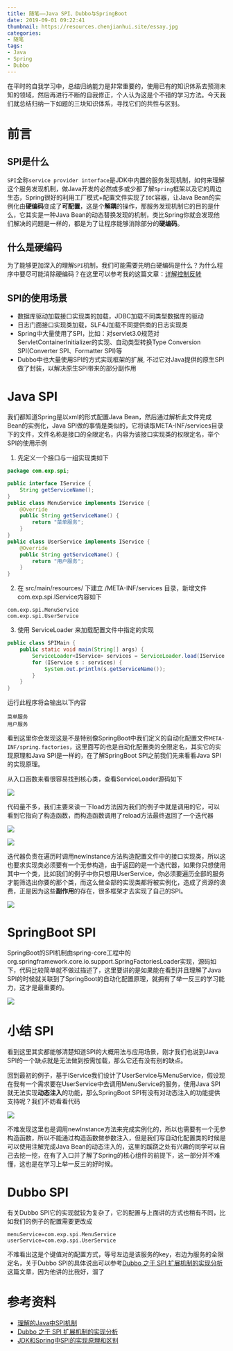 ```yaml
---
title: 随笔——Java SPI、Dubbo与SpringBoot
date: 2019-09-01 09:22:41
thumbnail: https://resources.chenjianhui.site/essay.jpg
categories: 
- 随笔
tags: 
- Java
- Spring
- Dubbo
---
```


在平时的自我学习中，总结归纳能力是非常重要的，使用已有的知识体系去预测未知的领域，然后再进行不断的自我修正，个人认为这是个不错的学习方法。今天我们就总结归纳一下如题的三块知识体系，寻找它们的共性与区别。

<!-- more -->

# 前言

## SPI是什么

`SPI`全称`service provider interface`是JDK中内置的服务发现机制，如何来理解这个服务发现机制，做Java开发的必然或多或少都了解`Spring`框架以及它的周边生态，Spring很好的利用工厂模式+配置文件实现了`IOC`容器，让Java Bean的实例化由**硬编码**变成了**可配置**，这是个**解耦**的操作，那服务发现机制它的目的是什么，它其实是一种Java Bean的动态替换发现的机制，类比Spring你就会发现他们解决的问题是一样的，都是为了让程序能够消除部分的**硬编码**。

## 什么是硬编码

为了能够更加深入的理解`SPI`机制，我们可能需要先明白硬编码是什么？为什么程序中要尽可能消除硬编码？在这里可以参考我的这篇文章：[详解控制反转](https://github.com/calebman/spring-note/blob/master/notes/ioc/%E8%AF%A6%E8%A7%A3%E6%8E%A7%E5%88%B6%E5%8F%8D%E8%BD%AC.md)

## SPI的使用场景

* 数据库驱动加载接口实现类的加载，JDBC加载不同类型数据库的驱动
* 日志门面接口实现类加载，SLF4J加载不同提供商的日志实现类
* Spring中大量使用了SPI，比如：对servlet3.0规范对ServletContainerInitializer的实现、自动类型转换Type Conversion SPI(Converter SPI、Formatter SPI)等
* Dubbo中也大量使用SPI的方式实现框架的扩展, 不过它对Java提供的原生SPI做了封装，以解决原生SPI带来的部分副作用

# Java SPI

我们都知道Spring是以xml的形式配置Java Bean，然后通过解析此文件完成Bean的实例化，Java SPI做的事情是类似的，它将读取META-INF/services目录下的文件，文件名称是接口的全限定名，内容为该接口实现类的权限定名，举个SPI的使用示例

1. 先定义一个接口与一组实现类如下

```java
package com.exp.spi;

public interface IService {
    String getServiceName();
}
public class MenuService implements IService {
    @Override
    public String getServiceName() {
        return "菜单服务";
    }
}
public class UserService implements IService {
    @Override
    public String getServiceName() {
        return "用户服务";
    }
}
```
2. 在 src/main/resources/ 下建立 /META-INF/services 目录，新增文件com.exp.spi.IService内容如下

```
com.exp.spi.MenuService
com.exp.spi.UserService
```
3. 使用 ServiceLoader 来加载配置文件中指定的实现

```java
public class SPIMain {
    public static void main(String[] args) {
        ServiceLoader<IService> services = ServiceLoader.load(IService.class);
        for (IService s : services) {
            System.out.println(s.getServiceName());
        }
    }
}
```

运行此程序将会输出以下内容

```
菜单服务
用户服务
```

看到这里你会发现这是不是特别像SpringBoot中我们定义的自动化配置文件`META-INF/spring.factories`，这里面写的也是自动化配置类的全限定名，其实它的实现原理和Java SPI是一样的，在了解SpringBoot SPI之前我们先来看看Java SPI的实现原理。

从入口函数来看很容易找到核心类，查看ServiceLoader源码如下

![](https://resources.chenjianhui.site/2019-09-01-service-loader.png)

代码量不多，我们主要来读一下load方法因为我们的例子中就是调用的它，可以看到它指向了构造函数，而构造函数调用了reload方法最终返回了一个迭代器

![](https://resources.chenjianhui.site/2019-09-01-service-loader-01.png)

![](https://resources.chenjianhui.site/2019-09-01-service-loader-02.png)

迭代器负责在遍历时调用newInstance方法构造配置文件中的接口实现类，所以这也要求实现类必须要有一个无参构造，由于返回的是一个迭代器，如果你只想使用其中一个类，比如我们的例子中你只想用UserService，你必须要遍历全部的服务才能筛选出你要的那个类，而这么做全部的实现类都将被实例化，造成了资源的浪费，正是因为这些**副作用**的存在，很多框架才去实现了自己的SPI。

![](https://resources.chenjianhui.site/2019-09-01-service-loader-03.png)

# SpringBoot SPI

SpringBoot的SPI机制由spring-core工程中的org.springframework.core.io.support.SpringFactoriesLoader实现，源码如下，代码比较简单就不做过描述了，这里要讲的是如果能在看到并且理解了Java SPI的时候就关联到了SpringBoot的自动化配置原理，就拥有了举一反三的学习能力，这才是最重要的。

![](https://resources.chenjianhui.site/2019-09-01-spring-factories-loader.png)

# 小结 SPI

看到这里其实都能够清楚知道SPI的大概用法与应用场景，刚才我们也说到Java SPI的一个缺点就是无法做到按需加载，那么它还有没有别的缺点。

回到最初的例子，基于IService我们设计了UserService与MenuService，假设现在我有一个需求要在UserService中去调用MenuService的服务，使用Java SPI就无法实现**动态注入**的功能，那么SpringBoot SPI有没有对动态注入的功能提供支持呢？我们不妨看看代码

![](https://resources.chenjianhui.site/2019-09-01-spring-factories-loader-init.png)

不难发现这里也是调用newInstance方法来完成实例化的，所以也需要有一个无参构造函数，所以不能通过构造函数做参数注入，但是我们写自动化配置类的时候是可以使用注解完成Java Bean的动态注入的，这里的蹊跷之处有兴趣的同学可以自己去挖一挖，在有了入口并了解了Spring的核心组件的前提下，这一部分并不难懂，这也是在学习上举一反三的好时候。


# Dubbo SPI

有关Dubbo SPI它的实现就较为复杂了，它的配置与上面讲的方式也稍有不同，比如我们的例子的配置需要更改成

```properties
menuService=com.exp.spi.MenuService
userService=com.exp.spi.UserService
```

不难看出这是个键值对的配置方式，等号左边是该服务的key，右边为服务的全限定名，关于Dubbo SPI的具体说出可以参考[Dubbo 之于 SPI 扩展机制的实现分析](http://www.zhenchao.org/2017/12/17/rpc/dubbo-spi/)这篇文章，因为他讲的比我好，溜了


# 参考资料

* [理解的Java中SPI机制](https://juejin.im/post/5b9b1c115188255c5e66d18c)
* [Dubbo 之于 SPI 扩展机制的实现分析](http://www.zhenchao.org/2017/12/17/rpc/dubbo-spi/)
* [JDK和Spring中SPI的实现原理和区别](https://my.oschina.net/kipeng/blog/1789849)

